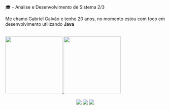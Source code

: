 🎓 - Analise e Desenvolvimento de Sistema 2/3

Me chamo Gabriel Galvão e tenho 20 anos, no momento estou com foco em desenvolvimento utilizando <strong>Java</strong>

<br>

<div align="center" style="display: flex;">
  <a href="https://github.com/luisfe1ipe">
  <img height="180em" src="https://github-readme-stats.vercel.app/api?username=luisfe1ipe&show_icons=true&show_icons=true&theme=nightowl&include_all_commits=true&count_private=true"/>
  <img height="180em" src="https://github-readme-stats.vercel.app/api/top-langs/?username=luisfe1ipe&layout=compact&langs_count=7&theme=nightowl"/>
</div>
    
 <br>
    
<div align="center"> 
  <a href="https://instagram.com/luisfe1ipe" target="_blank"><img src="https://img.shields.io/badge/-Instagram-%23E4405F?style=for-the-badge&logo=instagram&logoColor=white" target="_blank"></a>
  <a href = "mailto:luisfelipe.pxl@gmail.com"><img src="https://img.shields.io/badge/-Gmail-%23333?style=for-the-badge&logo=gmail&logoColor=white" target="_blank"></a>
  <a href="https://linkedin.com/in/luis-felipe-dos-santos-944b59249" target="_blank"><img src="https://img.shields.io/badge/-LinkedIn-%230077B5?style=for-the-badge&logo=linkedin&logoColor=white" target="_blank"></a>
</div>
